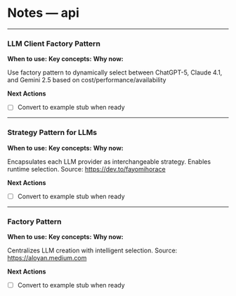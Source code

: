 # Notes — api


---

### LLM Client Factory Pattern
**When to use:**
**Key concepts:**
**Why now:**

Use factory pattern to dynamically select between ChatGPT-5, Claude 4.1, and Gemini 2.5 based on cost/performance/availability

**Next Actions**
- [ ] Convert to example stub when ready

---

### Strategy Pattern for LLMs
**When to use:**
**Key concepts:**
**Why now:**

Encapsulates each LLM provider as interchangeable strategy. Enables runtime selection. Source: https://dev.to/fayomihorace

**Next Actions**
- [ ] Convert to example stub when ready

---

### Factory Pattern
**When to use:**
**Key concepts:**
**Why now:**

Centralizes LLM creation with intelligent selection. Source: https://aloyan.medium.com

**Next Actions**
- [ ] Convert to example stub when ready

